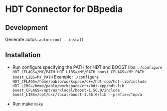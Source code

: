HDT Connector for DBpedia
=========================

Development
------------

Generate autos.
``autoreconf --install``

Installation
-------------

* Run configure specifying the PATH for HDT and BOOST libs.
  ``./configure HDT_CFLAGS=/MY/PATH HDT_LIBS=/MY/PATH boost_CFLAGS=/MY_PATH boost_LIBS=MY_PATH``
  Example:
  ``./configure HDT_CFLAGS=/home/pablo/workspace/c++/hdt-cpp/hdt-lib/include HDT_LIBS=/home/pablo/workspace/c++/hdt-cpp/hdt-lib boost_CFLAGS=/opt/usr/local/boost-1.56.0/include boost_LIBS=/opt/usr/local/boost-1.56.0/lib --prefix=/tmp/a``

* Run make
  ``make``
